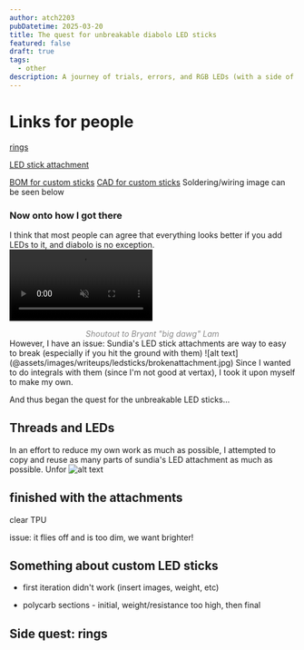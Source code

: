 ```yaml
---
author: atch2203
pubDatetime: 2025-03-20
title: The quest for unbreakable diabolo LED sticks
featured: false
draft: true
tags:
  - other
description: A journey of trials, errors, and RGB LEDs (with a side of magforce rings)
---
```

# Links for people
[rings](https://cad.onshape.com/documents/ef44f07510415427593272c5/w/335d813986e4bbf1b998e1ed/e/3d402b5cbd4970cf173c050d?renderMode=0&uiState=67dc828452500464e79a29ff)

[LED stick attachment](https://cad.onshape.com/documents/2f172437386052dd5692cff2/w/3c3cbeae348244a1abd02d45/e/f236c0c66763af97218da1e9?renderMode=0&uiState=67dc802656e2f57f79daf283)

[BOM for custom sticks](https://docs.google.com/spreadsheets/d/1AGBjD4QgN3zay3sqjv-TY1QxXT6H7o_dQcXg4EoeE98/edit?usp=sharing)
[CAD for custom sticks](https://cad.onshape.com/documents/1d5338fab54cf7945d5026d9/w/bd0ecd5b70426e0669c48a16/e/12736169232025d556fdddc3?renderMode=0&uiState=680557fb16208c54fe85de3b)
Soldering/wiring image can be seen below

### Now onto how I got there
I think that most people can agree that everything looks better if you add LEDs to it, and diabolo is no exception.
<video style="margin: auto;" width="50%" autoplay muted controls>
  <source src="/blog/assets/bigdawg.mp4" type="video/mp4">
</video>
<div align="center" style="color:#888888"><em>Shoutout to Bryant "big dawg" Lam</em></div>
However, I have an issue: Sundia's LED stick attachments are way to easy to break (especially if you hit the ground with them)
![alt text](@assets/images/writeups/ledsticks/brokenattachment.jpg)
Since I wanted to do integrals with them (since I'm not good at vertax), I took it upon myself to make my own.

And thus began the quest for the unbreakable LED sticks...

## Threads and LEDs
In an effort to reduce my own work as much as possible, I attempted to copy and reuse as many parts of sundia's LED attachment as much as possible. Unfor
![alt text](@assets/images/writeups/ledsticks/ledapart.jpg)
## finished with the attachments
clear TPU

issue: it flies off and is too dim, we want brighter!


## Something about custom LED sticks
- first iteration didn't work (insert images, weight, etc)

- polycarb sections - initial, weight/resistance too high, then final

## Side quest: rings
